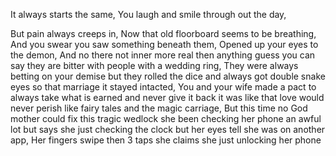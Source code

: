 It always starts the same,
You laugh and smile through out the day,

But pain always creeps in,
Now that old floorboard seems to be breathing,
And you swear you saw something beneath them,
Opened up your eyes to the demon,
And no there not inner more real then anything guess you can say they are bitter with people with a wedding ring,
They were always betting on your demise but they rolled the dice and always got double snake eyes so that marriage it stayed intacted,
You and your wife made a pact to always take what is earned and never give it back it was like that love would never perish like fairy tales and the magic carriage,
But this time no God mother could fix this tragic wedlock she been checking her phone an awful lot but says she just checking the clock but her eyes tell she was on another app,
Her fingers swipe then 3 taps she claims she just unlocking her phone  
